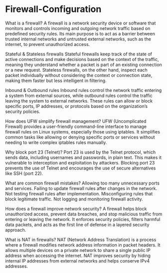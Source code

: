 # Firewall-Configuration

What is a firewall?
A firewall is a network security device or software that monitors and controls incoming and outgoing network traffic based on predefined security rules.
Its main purpose is to act as a barrier between trusted internal networks and untrusted external networks, such as the internet, to prevent unauthorized access.

Stateful & Stateless firewalls
Stateful firewalls keep track of the state of active connections and make decisions based on the context of the traffic, meaning they understand whether a packet is part of an existing connection or a new request. 
Stateless firewalls, on the other hand, inspect each packet individually without considering the context or connection state, making them faster but less intelligent in filtering.

Inbound & Outbound rules
Inbound rules control the network traffic entering a system from external sources, while outbound rules control the traffic leaving the system to external networks.
These rules can allow or block specific ports, IP addresses, or protocols based on the organization’s security policies.

How does UFW simplify firewall management?
UFW (Uncomplicated Firewall) provides a user-friendly command-line interface to manage firewall rules on Linux systems, especially those using iptables. 
It simplifies common tasks like allowing or denying specific ports or services without needing to write complex iptables rules manually.

Why block port 23 (Telnet)?
Port 23 is used by the Telnet protocol, which sends data, including usernames and passwords, in plain text. This makes it vulnerable to interception and exploitation by attackers. Blocking port 23 prevents the use of Telnet and encourages the use of secure alternatives like SSH (port 22).

What are common firewall mistakes?
Allowing too many unnecessary ports and services.
Failing to update firewall rules after changes in the network.
Not testing firewall rules after implementation.
Misconfiguring rules that block legitimate traffic.
Not logging and monitoring firewall activity.

How does a firewall improve network security?
A firewall helps block unauthorized access, prevent data breaches, and stop malicious traffic from entering or leaving the network.
It enforces security policies, filters harmful data packets, and acts as the first line of defense in a layered security approach.

What is NAT in firewalls?
NAT (Network Address Translation) is a process where a firewall modifies network address information in packet headers. 
It allows multiple devices on a private network to share a single public IP address when accessing the internet.
NAT improves security by hiding internal IP addresses from external networks and helps conserve IPv4 addresses.
